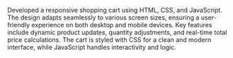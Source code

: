 Developed a responsive shopping cart using HTML, CSS, and JavaScript. The design adapts seamlessly to various screen sizes, ensuring a user-friendly experience on both desktop and mobile devices. Key features include dynamic product updates, quantity adjustments, and real-time total price calculations. The cart is styled with CSS for a clean and modern interface, while JavaScript handles interactivity and logic.
